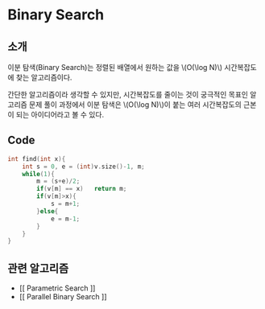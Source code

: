 # Binary Search
## 소개
이분 탐색(Binary Search)는 정렬된 배열에서 원하는 값을 \\(O(\log N)\\) 시간복잡도에 찾는 알고리즘이다. 

간단한 알고리즘이라 생각할 수 있지만, 시간복잡도를 줄이는 것이 궁극적인 목표인 알고리즘 문제 풀이 과정에서 이분 탐색은 \\(O(\log N)\\)이 붙는 여러 시간복잡도의 근본이 되는 아이디어라고 볼 수 있다.

## Code

``` c++
int find(int x){
	int s = 0, e = (int)v.size()-1, m;
	while(1){
		m = (s+e)/2;
		if(v[m] == x)	return m;
		if(v[m]>x){
			s = m+1;
		}else{
			e = m-1;
		}
	}
}
```

## 관련 알고리즘
* [[ Parametric Search ]]
* [[ Parallel Binary Search ]]

